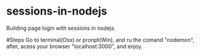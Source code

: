 # sessions-in-nodejs
Building page login with sessions in nodejs.

#Steps
Go to terminal(Osx) or pronpt(Win), and ru the comand "nodemon", after, acess  your browser "localhost:3000", and enjoy.

